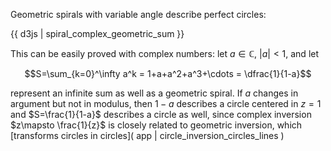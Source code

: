 Geometric spirals with variable angle describe perfect circles:

{{ d3js | spiral_complex_geometric_sum }}

This can be easily proved with complex numbers: let $a\in\mathbb{C}$, $\vert a \vert \lt 1$, and let

$$S=\sum_{k=0}^\infty a^k = 1+a+a^2+a^3+\cdots = \dfrac{1}{1-a}$$

represent an infinite sum as well as a geometric spiral. If $a$ changes in argument but not in modulus, then $1-a$ describes a circle centered in $z=1$ and $S=\frac{1}{1-a}$ describes a circle as well, since complex inversion $z\mapsto \frac{1}{z}$ is closely related to geometric inversion, which [transforms circles in circles]( app | circle_inversion_circles_lines )
